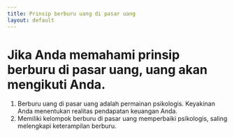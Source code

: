 ```yaml
---
title: Prinsip berburu uang di pasar uang
layout: default
---
```


# Jika Anda memahami prinsip berburu di pasar uang, uang akan mengikuti Anda.

1. Berburu uang di pasar uang adalah permainan psikologis. Keyakinan Anda menentukan realitas pendapatan keuangan Anda.
2. Memiliki kelompok berburu di pasar uang memperbaiki psikologis, saling melengkapi keterampilan berburu.
